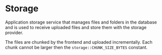 # Storage

Application storage service that manages files and folders in the database and is used to receive uploaded files and store them with the storage 
provider. 

The files are chunked by the frontend and uploaded incrementally. Each chunk cannot be larger then the `storage::CHUNK_SIZE_BYTES` constant.